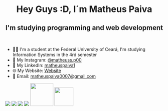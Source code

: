 <h1 align="center"> Hey Guys :D, I´m Matheus Paiva </h1>
<h2 align="center"> I'm studying programming and web development </h2>
<br>


<ul>
<li> 👨‍💻 I'm a student at the Federal University of Ceará, I'm studying Information Systems in the 4rd semester  </b>
<li> 📸 My Instagram: <a href = "https://www.instagram.com/matheuss.p00/"> @matheuss.p00 </a>
<li> 🪪 My LinkedIn: <a href = "https://www.linkedin.com/in/matheus-paiva-51b1751b1/"> matheuspaiva1 </a>
<li> 🌐 My Website: <a href = "https://portfolio-dev-chi.vercel.app/">Website</a>
<li> 📩 Email: <a href = "matheuspaiva0007@gmail.com"> matheuspaiva0007@gmail.com </a>


</ul>

 <img src="https://img.shields.io/badge/javascript%20-%23323330.svg?&style=for-the-badge&logo=javascript&logoColor=%23F7DF1E"> <img src="https://img.shields.io/badge/react%20-%23323330.svg?&style=for-the-badge&logo=react&logoColor=%fffff"> <img src="https://img.shields.io/badge/Angular%20-%23323330.svg?&style=for-the-badge&logo=angular&logoColor=%FF4500"> <img src="https://img.shields.io/badge/node JS%20-%23323330.svg?&style=for-the-badge&logo=javascript&logoColor=%fffff"> <img src="https://img.shields.io/badge/html-%23239120.svg?&style=flat-square&logo=html5&logoColor=white" width="73px"> <img src="https://img.shields.io/badge/css-%23239120.svg?&style=flat-square&logo=css3&logoColor=white" width="60px"> 
